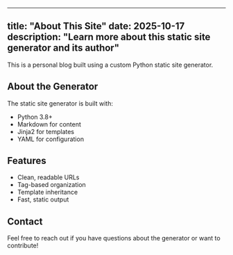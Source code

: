 ______________________________________________________________________

## title: "About This Site" date: 2025-10-17 description: "Learn more about this static site generator and its author"

This is a personal blog built using a custom Python static site generator.

## About the Generator

The static site generator is built with:

- Python 3.8+
- Markdown for content
- Jinja2 for templates
- YAML for configuration

## Features

- Clean, readable URLs
- Tag-based organization
- Template inheritance
- Fast, static output

## Contact

Feel free to reach out if you have questions about the generator or want to contribute!
